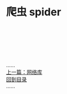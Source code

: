 # 爬虫 spider

<br />
<br />
<br />
<br />
<br />

......     
[上一篇：网络库](../network_libraries/Readme.md)  
[回到目录](../Readme.md)     
......
